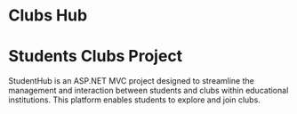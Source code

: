 # Clubs Hub
# Students Clubs Project
StudentHub is an ASP.NET MVC project designed to streamline the management and interaction between students and clubs within educational institutions. This platform enables students to explore and join clubs.
